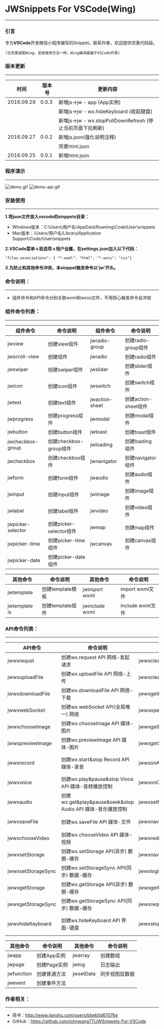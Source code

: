 # JWSnippets For VSCode(Wing)
---
### 引言
专为**VSCode**开发微信小程序编写的Snippet。联系作者，欢迎提供完善代码段。

`(已完美适配Wing，安装使用方法一样，Wing编译器基于VSCode开源)`

### 版本更新
---
| 时间 | 版本号 | 更新内容 |
|--------|------------|---------------|
| 2016.09.29 | 0.0.3 | 新增js->jw - app (App实例)|
|  |  | 新增js->jw - wx.hideKeyboard (收起键盘)|
|  |  | 新增js->jw - wx.stopPullDownRefresh (停止当前页面下拉刷新)|
| 2016.09.27 | 0.0.2 | 新增js.json(强化说明注释) |
|  |  | 完善html.json |
| 2016.09.25 | 0.0.1 | 新增html.json |

### 程序演示
---
![demo.gif](http://upload-images.jianshu.io/upload_images/2961518-46a377f66c376592.gif?imageMogr2/auto-orient/strip)
![demo-api.gif](http://upload-images.jianshu.io/upload_images/2961518-9c346db076eb73fc.gif?imageMogr2/auto-orient/strip)

### 安装使用
---
**1.将json文件放入vscode的sinppets目录：**
- Windows版本：C:\Users\用户名\AppData\Roaming\Code\User\snippets
- Mac版本：/Users/用户名/Library/Application Support/Code/User/snippets

**2.VSCode菜单->首选项->用户设置，在settings.json加入以下代码：**

```
"files.associations": { "*.wxml": "html", "*.wxss": "css"}
```

**3.为防止和其他命令冲突，本sinppet触发命令以'jw'开头。**

### 命令说明：
---
- 组件命令和API命令分别关联wxml和wxss文件，不用担心触发命令会冲突

### 组件命令列表：
---

组件命令 | 命令说明 | 组件命令 | 命令说明
---|---|---|---
jwview | 创建view组件 | jwradio-group | 创建radio-group组件
jwscroll-view | 创建组件 | jwradio | 创建radio组件
jwswiper | 创建swiper组件 | jwslider | 创建slider组件
jwicon | 创建icon组件 | jwswitch | 创建switch组件
jwtext | 创建text组件 | jwaction-sheet | 创建action-sheet组件
jwprogress | 创建progress组件 | jwmodal | 创建modal组件
jwbutton | 创建button组件 | jwtoast | 创建toast组件
jwcheckbox-group | 创建checkbox-group组件 | jwloading | 创建loading组件
jwcheckbox| 创建checkbox组件 | jwnavigator | 创建navigator组件
jwform | 创建form组件 | jwaudio | 创建audio组件
jwinput | 创建input组件 | jwimage | 创建image组件
jwlabel | 创建label组件 | jwvideo | 创建video组件
jwpicker-selector | 创建picker-selector组件 | jwmap | 创建map组件
jwpicker-time | 创建picker-time组件 | jwcanvas | 创建canvas组件
jwpicker-date | 创建picker-date组件

其他命令 | 命令说明 | 其他命令 | 命令说明
---|---|---|---
jwtemplate | 创建template模板 | jwimport wxml | import wxml文件
jwtemplate is | 创建template组件 | jwinclude wxml | include wxml文件

### API命令列表：
---

API命令 | 命令说明 | API命令 | API说明
---|---|---|---
jwwxrequst | 创建wx.request API 网络-发起请求 | jwwxclearStorage | 创建wx.clearStorage API(异步) 数据-缓存
jwwxuploadFile | 创建wx.uploadFile API 网络-上传 | jwwxclearStorageSync | 创建wx.clearStorageSync API(同步) 数据-缓存
jwwxdownloadFile | 创建wx.downloadFile API 网络-下载 | jwwxgetLocation | 创建wx.getLocation API 位置-获取
jwwxwebSocket | 创建wx.webSocket API(全局唯一) 网络 | jwwxopenLocation | 创建wx.openLocation API 位置-查看
jwwxchooseImage | 创建wx.chooseImage API 媒体-图片| jwwxgetNetworkType | 创建wx.getNetworkType API 设置-网络状态
jwwxpreviewImage | 创建wx.previewImage API 媒体-图片 | jwwxgetSystemInfo | 创建wx.getSystemInfo API 设置-系统信息
jwwxrecord | 创建wx.start&stop Record API 媒体-录音 | jwwxonAccelerometerChange | 创建wx.onAccelerometerChange API 设置-重力感应
jwwxvoice | 创建wx.play&pause&stop Vioce API 媒体-音频播放控制 | jwwxonCompassChange | 创建wx.onCompassChange API 设置-罗盘
jwwxaudio| 创建wx.get&play&pause&seek&stop Audio API 媒体-音乐播放控制 | jwwxsetNavigationBarTitle | 创建wx.setNavigationBarTitle API 界面-导航条
jwwxsaveFile | 创建wx.saveFile API 媒体-文件 | jwwxnavigateTo | 创建wx.navigateTo API 界面-导航
jwwxchooseVideo | 创建wx.chooseVideo API 媒体-视频 | jwwxredirectTo | 创建wx.redirectTo API 界面-导航
jwwxsetStorage | 创建wx.setStorage API(异步) 数据-缓存 | jwwxnavigateBack | 创建wx.navigateBack API 界面-导航
jwwxsetStorageSync | 创建wx.setStorageSync API(同步) 数据-缓存 | jwwxlogin | 创建wx.login API 登录
jwwxgetStorage | 创建wx.getStorage API(异步) 数据-缓存| jwwxgetUserInfo | 创建wx.getUserInfo API 用户信息
jwwxgetStorageSync | 创建wx.getStorageSync API(同步) 数据-缓存 | jwwxrequestPayment | 创建wx.requestPayment API 微信支付
jwwxhideKeyboard | 创建wx.hideKeyboard API 界面-键盘 | jwwxstopPullDownRefresh | 创建wx.stopPullDownRefresh API 界面-刷新

其他命令 | 命令说明 | 其他命令 | 命令说明
---|---|---|---
jwapp | 创建App实例 | jwarray | 创建数组
jwpage | 创建Page实例 | jwlog | 日志输出
jwfunction | 创建普通方法 | jwsetData | 同步视图层数据
jwevent | 创建事件方法 |  | 

### 作者相关：
---
- 简书：http://www.jianshu.com/users/bbeb5d67076e
- GitHub：https://github.com/johnwang77/JWSnippets-For-VSCode